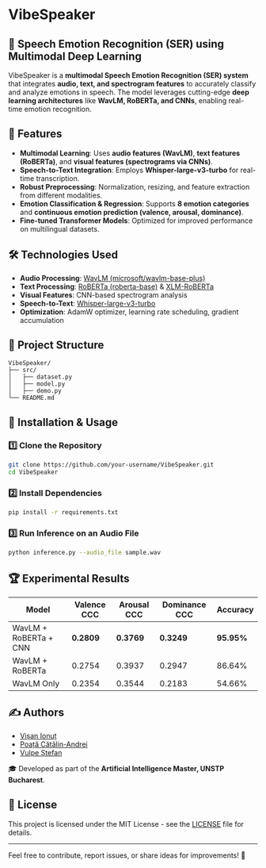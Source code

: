 # VibeSpeaker

## 🎤 Speech Emotion Recognition (SER) using Multimodal Deep Learning

VibeSpeaker is a **multimodal Speech Emotion Recognition (SER) system** that integrates **audio, text, and spectrogram features** to accurately classify and analyze emotions in speech. The model leverages cutting-edge **deep learning architectures** like **WavLM, RoBERTa, and CNNs**, enabling real-time emotion recognition.

## 🚀 Features
- **Multimodal Learning**: Uses **audio features (WavLM)**, **text features (RoBERTa)**, and **visual features (spectrograms via CNNs)**.
- **Speech-to-Text Integration**: Employs **Whisper-large-v3-turbo** for real-time transcription.
- **Robust Preprocessing**: Normalization, resizing, and feature extraction from different modalities.
- **Emotion Classification & Regression**: Supports **8 emotion categories** and **continuous emotion prediction (valence, arousal, dominance)**.
- **Fine-tuned Transformer Models**: Optimized for improved performance on multilingual datasets.

## 🛠️ Technologies Used
- **Audio Processing**: [WavLM (microsoft/wavlm-base-plus)](https://huggingface.co/microsoft/wavlm-base-plus)
- **Text Processing**: [RoBERTa (roberta-base)](https://huggingface.co/roberta-base) & [XLM-RoBERTa](https://huggingface.co/xlm-roberta-base)
- **Visual Features**: CNN-based spectrogram analysis
- **Speech-to-Text**: [Whisper-large-v3-turbo](https://openai.com/research/whisper)
- **Optimization**: AdamW optimizer, learning rate scheduling, gradient accumulation

## 📂 Project Structure
```
VibeSpeaker/
├── src/
│   ├── dataset.py
│   ├── model.py
│   ├── demo.py
└── README.md

```

## 🔧 Installation & Usage
### 1️⃣ Clone the Repository
```sh
git clone https://github.com/your-username/VibeSpeaker.git
cd VibeSpeaker
```
### 2️⃣ Install Dependencies
```sh
pip install -r requirements.txt
```
### 3️⃣ Run Inference on an Audio File
```sh
python inference.py --audio_file sample.wav
```

## 🏆 Experimental Results
| Model       | Valence CCC | Arousal CCC | Dominance CCC | Accuracy |
|------------|------------|------------|--------------|----------|
| WavLM + RoBERTa + CNN  | **0.2809** | **0.3769** | **0.3249** | **95.95%** |
| WavLM + RoBERTa | 0.2754 | 0.3937 | 0.2947 | 86.64% |
| WavLM Only | 0.2354 | 0.3544 | 0.2183 | 54.66% |

## ✍️ Authors
- [Vișan Ionuț](https://github.com/visan-ionut)
- [Poață Cătălin-Andrei](https://github.com/CatalinPoata)
- [Vulpe Ștefan](https://github.com/stefanvulpe-dev)

🎓 Developed as part of the **Artificial Intelligence Master, UNSTP Bucharest**.

## 📜 License
This project is licensed under the MIT License - see the [LICENSE](LICENSE) file for details.

---
Feel free to contribute, report issues, or share ideas for improvements! 🚀
